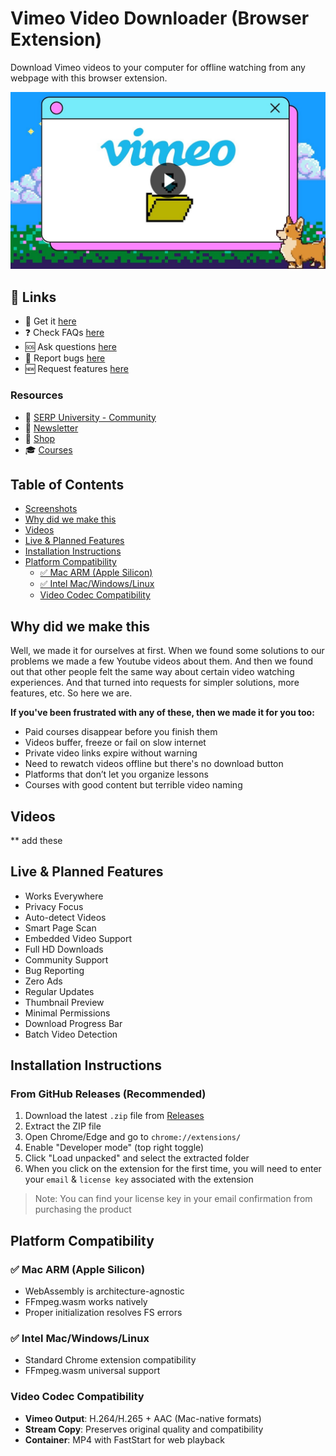 # Vimeo Video Downloader (Browser Extension)

Download Vimeo videos to your computer for offline watching from any webpage with this browser extension.


<a href="https://www.youtube.com/watch?v=-_zu7XgFuKs" target="_blank">
<img src="https://raw.githubusercontent.com/devinschumacher/uploads/refs/heads/main/images/download-any-vimeo-video-easily-on-public-or-private-web-pages-vimeo-video-downloader-v200.jpg" width="900px">
</a>

## 🔗 Links

- 🎁 Get it [here](https://serp.ly/stuff/vimeo-video-downloader)
- ❓ Check FAQs [here](https://github.com/orgs/serpapps/discussions/categories/faq)
- 🆘 Ask questions [here](https://serp.ly/@serp/community)
- 🐛 Report bugs [here](https://github.com/serpapps/vimeo-video-downloader/issues)
- 🆕 Request features [here](https://github.com/serpapps/vimeo-video-downloader/issues)


### Resources

- 💬 [SERP University - Community](https://serp.ly/@serp/community)
- 💌 [Newsletter](https://serp.ly/@serp/email)
- 🛒 [Shop](https://serp.ly/@serp/store)
- 🎓 [Courses](https://serp.ly/@serp/courses)


## Table of Contents

- [Screenshots](#screenshots)
- [Why did we make this](#why-did-we-make-this)
- [Videos](#videos)
- [Live \& Planned Features](#live--planned-features)
- [Installation Instructions](#installation-instructions)
- [Platform Compatibility](#platform-compatibility)
  - [✅ Mac ARM (Apple Silicon)](#-mac-arm-apple-silicon)
  - [✅ Intel Mac/Windows/Linux](#-intel-macwindowslinux)
  - [Video Codec Compatibility](#video-codec-compatibility)


## Why did we make this

Well, we made it for ourselves at first.
When we found some solutions to our problems we made a few Youtube videos about them.
And then we found out that other people felt the same way about certain video watching experiences.
And that turned into requests for simpler solutions, more features, etc. So here we are.

**If you've been frustrated with any of these, then we made it for you too:**

- Paid courses disappear before you finish them
- Videos buffer, freeze or fail on slow internet
- Private video links expire without warning
- Need to rewatch videos offline but there's no download button
- Platforms that don’t let you organize lessons
- Courses with good content but terrible video naming


## Videos

** add these




## Live & Planned Features

- Works Everywhere
- Privacy Focus
- Auto-detect Videos
- Smart Page Scan
- Embedded Video Support
- Full HD Downloads
- Community Support
- Bug Reporting
- Zero Ads
- Regular Updates
- Thumbnail Preview
- Minimal Permissions
- Download Progress Bar
- Batch Video Detection


## Installation Instructions

### From GitHub Releases (Recommended)
1. Download the latest `.zip` file from [Releases](https://github.com/serpapps/vimeo-video-downloader/releases)
2. Extract the ZIP file
3. Open Chrome/Edge and go to `chrome://extensions/`
4. Enable "Developer mode" (top right toggle)
5. Click "Load unpacked" and select the extracted folder
6. When you click on the extension for the first time, you will need to enter your `email` & `license key` associated with the extension
> Note: You can find your license key in your email confirmation from purchasing the product


## Platform Compatibility

### ✅ Mac ARM (Apple Silicon)
- WebAssembly is architecture-agnostic
- FFmpeg.wasm works natively
- Proper initialization resolves FS errors

### ✅ Intel Mac/Windows/Linux  
- Standard Chrome extension compatibility
- FFmpeg.wasm universal support

### Video Codec Compatibility
- **Vimeo Output**: H.264/H.265 + AAC (Mac-native formats)
- **Stream Copy**: Preserves original quality and compatibility
- **Container**: MP4 with FastStart for web playback
